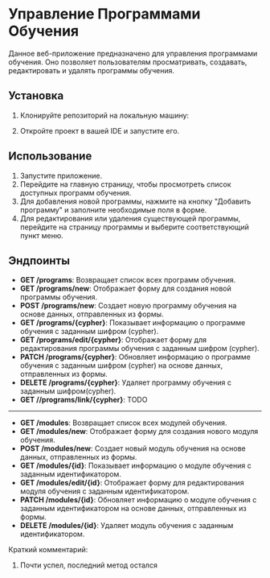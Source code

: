 # Управление Программами Обучения

Данное веб-приложение предназначено для управления программами обучения. Оно позволяет пользователям просматривать, создавать, редактировать и удалять программы обучения.

## Установка

1. Клонируйте репозиторий на локальную машину:


2. Откройте проект в вашей IDE и запустите его.

## Использование

1. Запустите приложение.
2. Перейдите на главную страницу, чтобы просмотреть список доступных программ обучения.
3. Для добавления новой программы, нажмите на кнопку "Добавить программу" и заполните необходимые поля в форме.
4. Для редактирования или удаления существующей программы, перейдите на страницу программы и выберите соответствующий пункт меню.

## Эндпоинты

- **GET /programs**: Возвращает список всех программ обучения.
- **GET /programs/new**: Отображает форму для создания новой программы обучения.
- **POST /programs/new**: Создает новую программу обучения на основе данных, отправленных из формы.
- **GET /programs/{cypher}**: Показывает информацию о программе обучения с заданным шифром (cypher).
- **GET /programs/edit/{cypher}**: Отображает форму для редактирования программы обучения с заданным шифром (cypher).
- **PATCH /programs/{cypher}**: Обновляет информацию о программе обучения с заданным шифром (cypher) на основе данных, отправленных из формы.
- **DELETE /programs/{cypher}**: Удаляет программу обучения с заданным шифром(cypher).
- **GET //programs/link/{cypher}**: TODO
- -------------------------------------------------------------------------------------------------------
- **GET /modules**: Возвращает список всех модулей обучения.
- **GET /modules/new**: Отображает форму для создания нового модуля обучения.
- **POST /modules/new**: Создает новый модуль обучения на основе данных, отправленных из формы.
- **GET /modules/{id}**: Показывает информацию о модуле обучения с заданным идентификатором.
- **GET /modules/edit/{id}**: Отображает форму для редактирования модуля обучения с заданным идентификатором.
- **PATCH /modules/{id}**: Обновляет информацию о модуле обучения с заданным идентификатором на основе данных, отправленных из формы.
- **DELETE /modules/{id}**: Удаляет модуль обучения с заданным идентификатором.

Краткий комментарий:
1) Почти успел, последний метод остался




